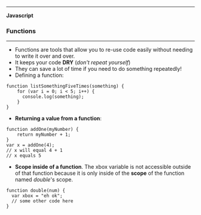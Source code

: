 
___

<strong>Javascript</strong>
<h3>Functions</h3>

---


- Functions are tools that allow you to re-use code easily without needing to write it over and over.
- It keeps your code **DRY** (*don't repeat yourself*)
- They can save a lot of time if you need to do something repeatedly!
- Defining a function:
```
function listSomethingFiveTimes(something) {
    for (var i = 0; i < 5; i++) {
      console.log(something);
    }
}
```
- **Returning a value from a function**:
```
function addOne(myNumber) {
    return myNumber + 1;
}
var x = addOne(4);
// x will equal 4 + 1
// x equals 5
```
- **Scope inside of a function**. The xbox variable is not accessible outside of that function because it is only inside of the **scope** of the function named *double*'s scope.
```
function double(num) {
  var xbox = "eh ok";
  // some other code here
}
```
